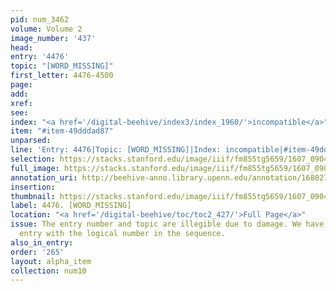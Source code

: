```yaml
---
pid: num_3462
volume: Volume 2
image_number: '437'
head:
entry: '4476'
topic: "[WORD_MISSING]"
first_letter: 4476-4500
page:
add:
xref:
see:
index: "<a href='/digital-beehive/index3/index_1960/'>incompatible</a>"
item: "#item-49dddad87"
unparsed:
line: 'Entry: 4476|Topic: [WORD_MISSING]|Index: incompatible|#item-49dddad87'
selection: https://stacks.stanford.edu/image/iiif/fm855tg5659/1607_0904/422,261,2849,186/full/0/default.jpg
full_image: https://stacks.stanford.edu/image/iiif/fm855tg5659/1607_0904/full/full/0/default.jpg
annotation_uri: http://beehive-anno.library.upenn.edu/annotation/1680279967448
insertion:
thumbnail: https://stacks.stanford.edu/image/iiif/fm855tg5659/1607_0904/422,261,600,180/250,/0/default.jpg
label: 4476. [WORD_MISSING]
location: "<a href='/digital-beehive/toc/toc2_427/'>Full Page</a>"
issue: The entry number and topic are illegible due to damage. We have labeled this
  entry with the logical number in the sequence.
also_in_entry:
order: '265'
layout: alpha_item
collection: num10
---
```

